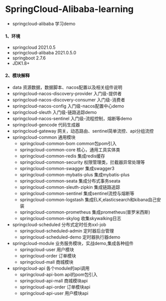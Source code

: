 # SpringCloud-Alibaba-learning
- springcloud-alibaba 学习demo

#### 1、环境
- springcloud  2021.0.5
- springcloud-alibaba 2021.0.5.0
- springboot 2.7.6
- JDK1.8+

#### 2、模块解释
- data 资源数据，数据脚本、nacos配置以及相关组件说明
- springcloud-nacos-discovery-provider 入门级-提供者
- springcloud-nacos-discovery-consumer 入门级-消费者
- springcloud-nacos-config  入门级-nacos配置中心demo
- springcloud-sleuth  入门级-链路追踪demo
- springcloud-nacos-sentinel 入门级-流程控制，熔断等demo
- springcloud-gencode 代码生成器
- springcloud-gateway  网关，动态路由、sentinel简单流控、api分组流控
- springcloud-common  通用模块
  - springcloud-common-bom common包pom引入
  - springcloud-common-core  核心，通用工具实体类
  - springcloud-common-redis  集成redis缓存
  - springcloud-common-security 权限管理类，拦截器异常处理等
  - springcloud-common-swagger 集成swagger3
  - springcloud-common-mybatis-plus 集成mybatis-plus
  - springcloud-common-seata 集成分布式事务seata
  - springcloud-common-sleuth-zipkin 集成链路追踪
  - springcloud-common-sentinel 集成sentinel流控与熔断等
  - springcloud-common-logstash 集成ELK,elasticsearch和kibana自己安装
  - springcloud-common-prometheus 集成prometheus(普罗米西斯)
  - springcloud-common-skylog 收集skywalking日志
- springcloud-scheduled  分布式定时任务xxl-job
  - springcloud-scheduled-admin 定时器后台管理
  - springcloud-scheduled-demo  定时器执行器demo
- springcloud-module  业务服务模块，实战demo,集成各种组件
  - springcloud-user 用户模块
  - springcloud-order 订单模块
  - springcloud-mall 商城模块
- springcloud-api   各个module的api调用
  - springcloud-api-bom  api的pom包引入
  - springcloud-api-mall  商城模块api
  - springcloud-api-order  订单模块api
  - springcloud-api-user  用户模块api

